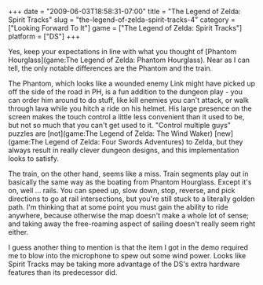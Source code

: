 +++
date = "2009-06-03T18:58:31-07:00"
title = "The Legend of Zelda: Spirit Tracks"
slug = "the-legend-of-zelda-spirit-tracks-4"
category = ["Looking Forward To It"]
game = ["The Legend of Zelda: Spirit Tracks"]
platform = ["DS"]
+++

Yes, keep your expectations in line with what you thought of [Phantom Hourglass](game:The Legend of Zelda: Phantom Hourglass).  Near as I can tell, the only notable differences are the Phantom and the train.

The Phantom, which looks like a wounded enemy Link might have picked up off the side of the road in PH, is a fun addition to the dungeon play - you can order him around to do stuff, like kill enemies you can't attack, or walk through lava while you hitch a ride on his helmet.  His large presence on the screen makes the touch control a little less convenient than it used to be, but not so much that you can't get used to it.  "Control multiple guys" puzzles are [not](game:The Legend of Zelda: The Wind Waker) [new](game:The Legend of Zelda: Four Swords Adventures) to Zelda, but they always result in really clever dungeon designs, and this implementation looks to satisfy.

The train, on the other hand, seems like a miss.  Train segments play out in basically the same way as the boating from Phantom Hourglass.  Except it's on, well ... rails.  You can speed up, slow down, stop, reverse, and pick directions to go at rail intersections, but you're still stuck to a literally golden path.  I'm thinking that at some point you must gain the ability to ride anywhere, because otherwise the map doesn't make a whole lot of sense; and taking away the free-roaming aspect of sailing doesn't really seem right either.

I guess another thing to mention is that the item I got in the demo required me to blow into the microphone to spew out some wind power.  Looks like Spirit Tracks may be taking more advantage of the DS's extra hardware features than its predecessor did.